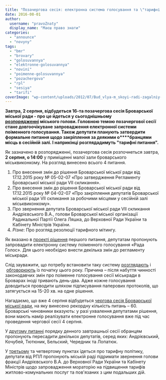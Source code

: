 ```yaml
---
title: "Позачергова сесія: електронна система голосування та \"тарифні питання\""
date: 2016-08-01
author: 
  username: "pravoZnaty"
  display_name: "Маєш право знати"
categories: 
  - "announce"
  - "novyny"
tags: 
  - "bmr"
  - "brovary"
  - "golosuvannya"
  - "elektronne-golosuvannya"
  - "novini"
  - "poimenne-golosuvannya"
  - "pozachergova"
  - "rpl"
  - "sesiya"
  - "tarifi"
coverImage: "wp-content/uploads/2012/07/Bud_vlya-m_skoyi-radi-zagalniy-plan-3.jpg"
---
```


**Завтра, 2 серпня, відбудеться 16-та позачергова сесія Броварської міської ради - про це йдеться у сьогоднішньому [розпорядженні](http://brovary-rada.gov.ua/documents/24189.html) міського голови. Головною темою позачергової сесії стане довгоочікуване запровадження електронної системи поіменного голосування. Також депутати планують затвердити формальне питання щодо закріплення за деякими о****бранцями місць в сесійній залі. І наприкінці розглядадимуть "тарифні питання".**

Як зазначено в розпорядженні, позачергова сесія розпочнеться завтра, **2 серпня, о 14:00** у приміщенні малої зали броварського міськвиконкому. На розгляд винесено всього 4 питання.

1. Про внесення змін до рішення Броварської міської ради від 17.12.2015 року № 05-02-07 «Про затвердження Регламенту Броварської міської ради VІІ скликання».
2. Про внесення змін до рішення Броварської міської ради від 17.12.2015 року № 04-02-07 «Про закріплення депутатів Броварської міської ради VII скликання за робочими місцями у сесійній залі міськвиконкому».
3. Про звернення депутата Броварської міської ради VІІ скликання Андрієвського В.А., голови Броварської міської організації Радикальної Партії Олега Ляшка, до Верховної Ради України та Кабінету Міністрів України.
4. _Різне_: Про розгляд резолюції тарифного мітингу.

Як вказано в [проекті рішення](http://brovary-rada.gov.ua/documents/24190.html) першого питання, депутатам пропонують запровадити електронну систему поіменного голосування «Рада Голос». Для цього необхідно внести декілька змін до регламенту міськради.

Слід зауважити, що потребу встановити таку систему [розглядають](brovary.pravo-znaty.org.ua/poimenne-golosuvannya-u-miskij-radi-oglyad-isnuyuchyh-propozytsij/) і  [обговорюють](https://mpz.brovary.org/anons-u-chetver-prezentuvatymut-systemy-elektronnogo-golosuvannya-dlya-brovarskoyi-miskrady/) із початку цього року. Причина – після набуття чинності законодавчих змін про поіменне голосування сесії міськради в Броварах іноді тривають день-два. Адже кожне голосування доводиться проводити шляхом підписування паперових протоколів, що затягується на 15-20 хв. на одне рішення.

Нагадаємо, що вже 4 серпня відбудеться [чергова сесія Броварської міської ради](https://mpz.brovary.org/anons-4-serpnya-vidbudetsya-chergova-sesiya-brovarskoyi-miskoyi-rady/), на яку винесено рекордну кількість питань – 60. Броварські чиновники вказують: у разі ухвалення депутатами рішення, вони мають намір реалізувати електронне голосування вже під час проведення чергової сесії 4 серпня.

У [другому питанні](http://brovary-rada.gov.ua/documents/24191.html) порядку денного завтрашньої сесії обранцям пропонують пересадити декількох депутатів, серед яких: Андрієвський, Кочубей, Тютюник, Бельский, Чередник та Лопатюк.

У [третьому](http://brovary-rada.gov.ua/documents/24192.html) та четвертому пунктах ідеться про тарифну політику, депутати від РПЛ пропонують міській раді підримати звернення голови фракції Андрієвського В.А. до Верховної Ради України та Кабінету Міністрів щодо запровадження мораторію на підвищення тарифів житлово-комунальних послуг та пов'язаних з цим подальших дій.
